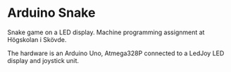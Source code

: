 Arduino Snake
=============

Snake game on a LED display. Machine programming assignment at Högskolan i Skövde.

The hardware is an Arduino Uno, Atmega328P connected to a LedJoy LED display and joystick unit.

